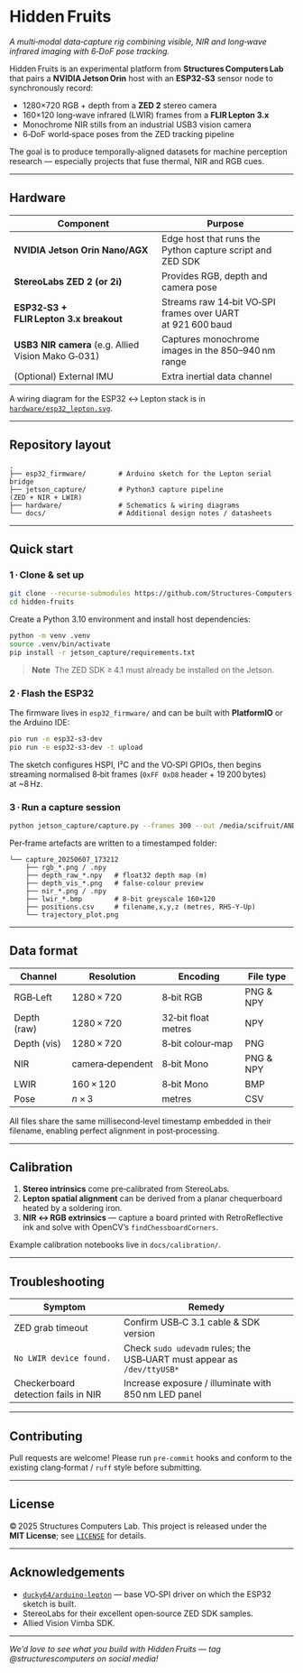 # Hidden Fruits

*A multi‑modal data‑capture rig combining visible, NIR and long‑wave infrared imaging with 6‑DoF pose tracking.*

Hidden Fruits is an experimental platform from **Structures Computers Lab** that pairs a **NVIDIA Jetson Orin** host with an **ESP32‑S3** sensor node to synchronously record:

* 1280×720 RGB + depth from a **ZED 2** stereo camera
* 160×120 long‑wave infrared (LWIR) frames from a **FLIR Lepton 3.x**
* Monochrome NIR stills from an industrial USB3 vision camera
* 6‑DoF world‑space poses from the ZED tracking pipeline

The goal is to produce temporally‑aligned datasets for machine perception research — especially projects that fuse thermal, NIR and RGB cues.

---

## Hardware

| Component                                           | Purpose                                                    |
| --------------------------------------------------- | ---------------------------------------------------------- |
| **NVIDIA Jetson Orin Nano/AGX**                     | Edge host that runs the Python capture script and ZED SDK  |
| **StereoLabs ZED 2 (or 2i)**                        | Provides RGB, depth and camera pose                        |
| **ESP32‑S3 + FLIR Lepton 3.x breakout**             | Streams raw 14‑bit VO‑SPI frames over UART at 921 600 baud |
| **USB3 NIR camera** (e.g. Allied Vision Mako G‑031) | Captures monochrome images in the 850–940 nm range         |
| (Optional) External IMU                             | Extra inertial data channel                                |

A wiring diagram for the ESP32 ↔ Lepton stack is in [`hardware/esp32_lepton.svg`](hardware/esp32_lepton.svg).

---

## Repository layout

```
.
├── esp32_firmware/        # Arduino sketch for the Lepton serial bridge
├── jetson_capture/        # Python3 capture pipeline (ZED + NIR + LWIR)
├── hardware/              # Schematics & wiring diagrams
└── docs/                  # Additional design notes / datasheets
```

---

## Quick start

### 1 · Clone & set up

```bash
git clone --recurse-submodules https://github.com/Structures-Computers-Lab/hidden-fruits.git
cd hidden-fruits
```

Create a Python 3.10 environment and install host dependencies:

```bash
python -m venv .venv
source .venv/bin/activate
pip install -r jetson_capture/requirements.txt
```

> **Note**  The ZED SDK ≥ 4.1 must already be installed on the Jetson.

### 2 · Flash the ESP32

The firmware lives in `esp32_firmware/` and can be built with **PlatformIO** or the Arduino IDE:

```bash
pio run -e esp32-s3-dev
pio run -e esp32-s3-dev -t upload
```

The sketch configures HSPI, I²C and the VO‑SPI GPIOs, then begins streaming normalised 8‑bit frames (`0xFF 0xD8` header + 19 200 bytes) at \~8 Hz.

### 3 · Run a capture session

```bash
python jetson_capture/capture.py --frames 300 --out /media/scifruit/ANDY
```

Per‑frame artefacts are written to a timestamped folder:

```
└── capture_20250607_173212
    ├── rgb_*.png / .npy
    ├── depth_raw_*.npy   # float32 depth map (m)
    ├── depth_vis_*.png   # false‑colour preview
    ├── nir_*.png / .npy
    ├── lwir_*.bmp        # 8‑bit greyscale 160×120
    ├── positions.csv     # filename,x,y,z (metres, RHS‑Y‑Up)
    └── trajectory_plot.png
```

---

## Data format

| Channel     | Resolution       | Encoding            | File type |
| ----------- | ---------------- | ------------------- | --------- |
| RGB‑Left    | 1280 × 720       | 8‑bit RGB           | PNG & NPY |
| Depth (raw) | 1280 × 720       | 32‑bit float metres | NPY       |
| Depth (vis) | 1280 × 720       | 8‑bit colour‑map    | PNG       |
| NIR         | camera‑dependent | 8‑bit Mono          | PNG & NPY |
| LWIR        | 160 × 120        | 8‑bit Mono          | BMP       |
| Pose        | *n* × 3          | metres              | CSV       |

All files share the same millisecond‑level timestamp embedded in their filename, enabling perfect alignment in post‑processing.

---

## Calibration

1. **Stereo intrinsics** come pre‑calibrated from StereoLabs.
2. **Lepton spatial alignment** can be derived from a planar chequerboard heated by a soldering iron.
3. **NIR ↔ RGB extrinsics** — capture a board printed with RetroReflective ink and solve with OpenCV’s `findChessboardCorners`.

Example calibration notebooks live in `docs/calibration/`.

---

## Troubleshooting

| Symptom                             | Remedy                                                                 |
| ----------------------------------- | ---------------------------------------------------------------------- |
| ZED grab timeout                    | Confirm USB‑C 3.1 cable & SDK version                                  |
| `No LWIR device found.`             | Check `sudo udevadm` rules; the USB‑UART must appear as `/dev/ttyUSB*` |
| Checkerboard detection fails in NIR | Increase exposure / illuminate with 850 nm LED panel                   |

---

## Contributing

Pull requests are welcome! Please run `pre-commit` hooks and conform to the existing clang‑format / `ruff` style before submitting.

---

## License

© 2025 Structures Computers Lab. This project is released under the **MIT License**; see [`LICENSE`](LICENSE) for details.

---

## Acknowledgements

* [`ducky64/arduino-lepton`](https://github.com/ducky64/arduino-lepton) — base VO‑SPI driver on which the ESP32 sketch is built.
* StereoLabs for their excellent open‑source ZED SDK samples.
* Allied Vision Vimba SDK.

---

*We’d love to see what you build with Hidden Fruits — tag @structurescomputers on social media!*
